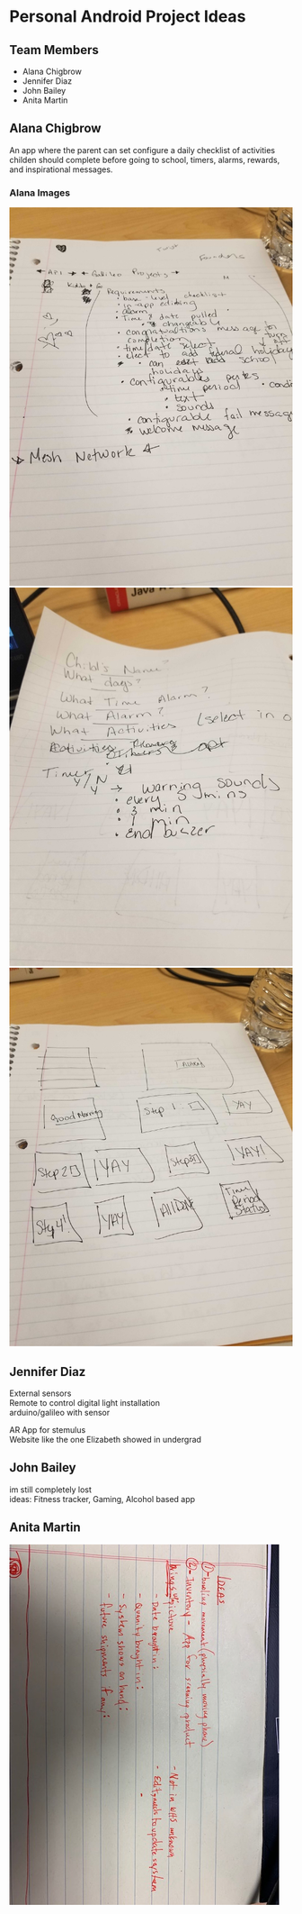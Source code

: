 # Personal Android Project Ideas

## Team Members
* Alana Chigbrow
* Jennifer Diaz
* John Bailey
* Anita Martin

## Alana Chigbrow
An app where the parent can set configure a daily checklist of activities childen should complete before going to school, timers, alarms, rewards, and inspirational messages.

### Alana Images

![requirements](img/requirements.jpg)  
![parent user story](img/userstory.jpg)  
![child task flow](img/taskflow.jpg)   

## Jennifer Diaz
External sensors     
Remote to control digital light installation     
arduino/galileo with sensor  

AR App for stemulus   
Website like the one Elizabeth showed in undergrad   
 
## John Bailey
im still completely lost    
ideas: Fitness tracker, Gaming, Alcohol based app   

## Anita Martin

![Anita's Idea](img/anita.png)